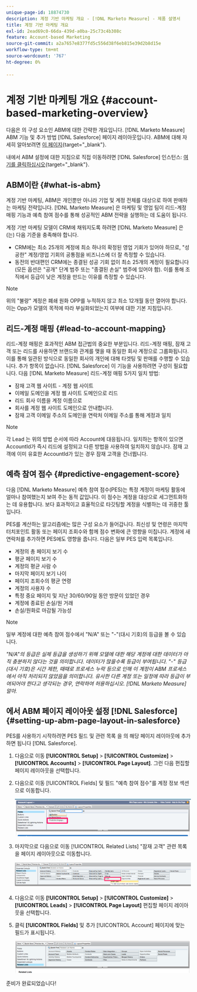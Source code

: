 ```yaml
---
unique-page-id: 18874730
description: 계정 기반 마케팅 개요 - [!DNL Marketo Measure] - 제품 설명서
title: 계정 기반 마케팅 개요
exl-id: 2ead69c0-66da-439d-a0ba-25c73c4b308c
feature: Account-based Marketing
source-git-commit: a2a7657e8377fd5c556d38f6eb815e39d2b8d15e
workflow-type: tm+mt
source-wordcount: '767'
ht-degree: 0%

---
```


# 계정 기반 마케팅 개요 {#account-based-marketing-overview}

다음은 의 구성 요소인 ABM에 대한 간략한 개요입니다. [!DNL Marketo Measure] ABM 기능 및 추가 방법 [!DNL Salesforce] 페이지 레이아웃입니다. ABM에 대해 자세히 알아보려면 [이 페이지](https://www.marketo.com/account-based-marketing/){target="_blank"}.

내에서 ABM 설정에 대한 지침으로 직접 이동하려면 [!DNL Salesforce] 인스턴스: [여기를 클릭하십시오](/help/advanced-marketo-measure-features/account-based-marketing/account-based-marketing-overview.md#setting-up-abm-page-layout-in-salesforce){target="_blank"}.

## ABM이란 {#what-is-abm}

계정 기반 마케팅, ABM은 개인뿐만 아니라 기업 및 계정 전체를 대상으로 하여 판매하는 마케팅 전략입니다. [!DNL Marketo Measure] 은 마케팅 및 영업 팀이 리드-계정 매핑 기능과 예측 참여 점수를 통해 성공적인 ABM 전략을 실행하는 데 도움이 됩니다.

계정 기반 마케팅 모델이 CRM에 채워지도록 하려면 [!DNL Marketo Measure] 은(는) 다음 기준을 충족해야 합니다.

* CRM에는 최소 25개의 계정에 최소 하나의 확정된 영업 기회가 있어야 하므로, &quot;성공한&quot; 계정/영업 기회의 공통점을 비즈니스에 더 잘 측정할 수 있습니다.
* 동전의 반대편인 CRM에는 종결된 성공 기회 없이 최소 25개의 계정이 필요합니다(모든 옵션은 &quot;공개&quot; 단계 범주 또는 &quot;종결된 손실&quot; 범주에 있어야 함). 이를 통해 조직에서 등급이 낮은 계정을 만드는 이유를 측정할 수 있습니다.

>[!NOTE]
>
>위의 &quot;불량&quot; 계정은 폐쇄 원화 OPP를 누적하지 않고 최소 12개월 동안 열어야 합니다. 이는 Opp가 모델의 목적에 따라 부실화되었는지 여부에 대한 기본 지침입니다.

## 리드-계정 매핑 {#lead-to-account-mapping}

리드-계정 매핑은 효과적인 ABM 접근법의 중요한 부분입니다. 리드-계정 매핑, 잠재 고객 또는 리드를 사용하면 브랜드와 관계를 맺을 때 동일한 회사 계정으로 그룹화됩니다. 이를 통해 일관된 방식으로 동일한 회사의 개인에 대해 타겟팅 및 판매를 수행할 수 있습니다. 추가 항목이 없습니다. [!DNL Salesforce] 이 기능을 사용하려면 구성이 필요합니다. 다음 [!DNL Marketo Measure] 리드-계정 매핑 5가지 일치 방법:

* 잠재 고객 웹 사이트 - 계정 웹 사이트
* 이메일 도메인을 계정 웹 사이트 도메인으로 리드
* 리드 회사 이름을 계정 이름으로
* 회사를 계정 웹 사이트 도메인으로 안내합니다.
* 잠재 고객 이메일 주소의 도메인을 연락처 이메일 주소를 통해 계정과 일치

>[!NOTE]
>
>각 Lead 는 위의 방법 순서에 따라 Account에 대응됩니다. 일치하는 항목이 있으면 AccountId가 즉시 리드에 설정되고 다른 방법을 사용하여 일치하지 않습니다. 잠재 고객에 이미 유효한 AccountId가 있는 경우 잠재 고객을 건너뜁니다.

## 예측 참여 점수 {#predictive-engagement-score}

다음 [!DNL Marketo Measure] 예측 참여 점수(PES)는 특정 계정이 마케팅 활동에 얼마나 참여했는지 보여 주는 동적 값입니다. 이 점수는 계정을 대상으로 세그먼트화하는 데 유용합니다. 보다 효과적이고 효율적으로 타깃팅할 계정을 식별하는 데 귀중한 툴입니다.

PES를 계산하는 알고리즘에는 많은 구성 요소가 들어갑니다. 최신성 및 연령은 마지막 터치포인트 활동 또는 페이지 조회수와 함께 점수 변화에 큰 영향을 미칩니다. 계정에 새 연락처를 추가하면 PES에도 영향을 줍니다. 다음은 일부 PES 입력 목록입니다.

* 계정의 총 페이지 보기 수
* 평균 페이지 보기 수
* 계정의 평균 사람 수
* 마지막 페이지 보기 나이
* 페이지 조회수의 평균 연령
* 계정의 사용자 수
* 특정 중요 페이지 및 지난 30/60/90일 동안 방문이 있었던 경우
* 계정에 종료된 손실/원 거래
* 손실/원화로 마감될 가능성

>[!NOTE]
>
>일부 계정에 대한 예측 참여 점수에서 &quot;N/A&quot; 또는 &quot;-&quot;(대시 기호)의 등급을 볼 수 있습니다.

_&quot;N/A&quot;의 등급은 실제 등급을 생성하기 위해 모델에 대한 해당 계정에 대한 데이터가 아직 충분하지 않다는 것을 의미합니다. 데이터가 많을수록 등급이 부여됩니다._
_&quot;-&quot; 등급(대시 기호)은 시간 제한, 때때로 프로세스 누락 등으로 인해 이 계정이 ABM 프로세스에서 아직 처리되지 않았음을 의미합니다. 유사한 다른 계정 또는 일정에 따라 등급이 부여되어야 한다고 생각되는 경우, 연락하여 허용하십시오. [!DNL Marketo Measure] 알아._

## 에서 ABM 페이지 레이아웃 설정 [!DNL Salesforce] {#setting-up-abm-page-layout-in-salesforce}

PES를 사용하기 시작하려면 PES 필드 및 관련 목록 을 의 해당 페이지 레이아웃에 추가하면 됩니다 [!DNL Salesforce].

1. 다음으로 이동 **[!UICONTROL Setup]** > **[!UICONTROL Customize]** > **[!UICONTROL Accounts]** > **[!UICONTROL Page Layout]**. 그런 다음 편집할 페이지 레이아웃을 선택합니다.
1. 다음으로 이동 [!UICONTROL Fields] 및 필드 &quot;예측 참여 점수&quot;를 계정 정보 섹션으로 이동합니다.

   ![](assets/1.png)

1. 마지막으로 다음으로 이동 [!UICONTROL Related Lists] &quot;잠재 고객&quot; 관련 목록을 페이지 레이아웃으로 이동합니다.

   ![](assets/2.png)

1. 다음으로 이동 **[!UICONTROL Setup]** > **[!UICONTROL Customize]** > **[!UICONTROL Leads]** > **[!UICONTROL Page Layout]** 편집할 페이지 레이아웃을 선택합니다.
1. 클릭 **[!UICONTROL Fields]** 및 추가 [!UICONTROL Account] 페이지에 맞는 필드가 표시됩니다.

   ![](assets/3.png)

준비가 완료되었습니다!

